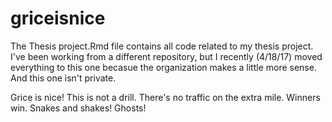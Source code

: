 # griceisnice
The Thesis project.Rmd file contains all code related to my thesis project. I've been working from a different repository, but I recently (4/18/17) moved everything to this one becasue the organization makes a little more sense. And this one isn't private.




Grice is nice!
This is not a drill.
There's no traffic on the extra mile.
Winners win.
Snakes and shakes!
Ghosts!
